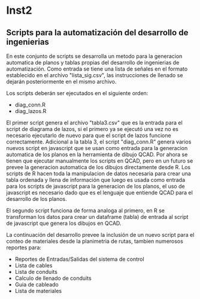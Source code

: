 # Inst2
## Scripts para la automatización del desarrollo de ingenierias

En este conjunto de scripts se desarrolla un metodo para la generacion automatica de planos y tablas propias del desarrollo de ingenierias de automatización.
Como entrada se tiene una lista de señales en el formato establecido en el archivo "lista_sig.csv", las instrucciones de llenado se dejarán posteriormente en 
el mismo archivo.

Los scripts deberán ser ejecutados en el siguiente orden:
- diag_conn.R
- diag_lazos.R

El primer script genera el archivo "tabla3.csv" que es la entrada para el script de diagrama de lazos, si el primero ya se ejecutó una vez no es necesario 
ejecutarlo de nuevo para que el script de lazos funcione correctamente. Adicional a la tabla 3, el script "diag_conn.R" genera varios nuevos script en javascript 
que se usan como entrada para la generacion automatica de los planos en la herramienta de dibujo QCAD. Por ahora se tienen que ejecutar manualmente los scripts en
QCAD, pero en un futuro se prevee la generacion automatica de los dibujos directamente desde R. Los scripts de R hacen toda la manipulacion de datos necesaria para 
crear una tabla ordenada y llena de información que luego es usada como entrada para los scripts de javascript para la generacion de los planos, el uso de 
javascript es necesario dado que es el lenguaje que entiende QCAD para el desarrollo de los planos.

El segundo script funciona de forma analoga al primero, en R se transforman los datos para crear un dataframe (tabla) de entrada al script de javascript que genera 
los dibujos en QCAD.

La continuación del desarrollo prevee la inclusión de un nuevo script para el conteo de materiales desde la planimetria de rutas, tambien numerosos reportes para:

- Reportes de Entradas/Salidas del sistema de control
- Lista de cables
- Lista de conduits
- Calculo de llenado de conduits
- Guia de cableado
- Lista de materiales
